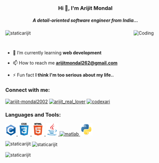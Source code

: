 <h3 align="center">Hi 👋, I'm Arijit Mondal</h3>
<h5 align="center">A detail-oriented software engineer from India...</h5>
<img align="right" alt="Coding" width="100" src="https://monophy.com/media/du3J3cXyzhj75IOgvA/monophy.gif">


<p align="left"> <img src="https://komarev.com/ghpvc/?username=staticarijit&label=Profile%20views&color=0e75b6&style=flat" alt="staticarijit" /> </p>

<p align="left"> <a href="https://twitter.com/" target="blank"><img src="https://img.shields.io/twitter/follow/?logo=twitter&style=for-the-badge" alt="" /></a> </p>

- 🌱 I’m currently learning **web development**

- 📫 How to reach me **arijitmondal262@gmail.com**

- ⚡ Fun fact **I think I'm too serious about my life..**

<h3 align="left">Connect with me:</h3>
<p align="left">
<a href="https://linkedin.com/in/arijit-mondal2002" target="blank"><img align="center" src="https://raw.githubusercontent.com/rahuldkjain/github-profile-readme-generator/master/src/images/icons/Social/linked-in-alt.svg" alt="arijit-mondal2002" height="25" width="35" /></a>
<a href="https://instagram.com/arijit_real_lover" target="blank"><img align="center" src="https://raw.githubusercontent.com/rahuldkjain/github-profile-readme-generator/master/src/images/icons/Social/instagram.svg" alt="arijit_real_lover" height="25" width="35" /></a>
<a href="https://www.leetcode.com/codexari" target="blank"><img align="center" src="https://raw.githubusercontent.com/rahuldkjain/github-profile-readme-generator/master/src/images/icons/Social/leet-code.svg" alt="codexari" height="25" width="35" /></a>
</p>

<h3 align="left">Languages and Tools:</h3>
<p align="left"> <a href="https://www.cprogramming.com/" target="_blank" rel="noreferrer"> <img src="https://raw.githubusercontent.com/devicons/devicon/master/icons/c/c-original.svg" alt="c" width="35" height="35"/> </a> <a href="https://www.w3schools.com/css/" target="_blank" rel="noreferrer"> <img src="https://raw.githubusercontent.com/devicons/devicon/master/icons/css3/css3-original-wordmark.svg" alt="css3" width="40" height="40"/> </a> <a href="https://www.w3.org/html/" target="_blank" rel="noreferrer"> <img src="https://raw.githubusercontent.com/devicons/devicon/master/icons/html5/html5-original-wordmark.svg" alt="html5" width="40" height="40"/> </a> <a href="https://www.java.com" target="_blank" rel="noreferrer"> <img src="https://raw.githubusercontent.com/devicons/devicon/master/icons/java/java-original.svg" alt="java" width="40" height="40"/> </a> <a href="https://www.mathworks.com/" target="_blank" rel="noreferrer"> <img src="https://upload.wikimedia.org/wikipedia/commons/2/21/Matlab_Logo.png" alt="matlab" width="40" height="40"/> </a> <a href="https://www.python.org" target="_blank" rel="noreferrer"> <img src="https://raw.githubusercontent.com/devicons/devicon/master/icons/python/python-original.svg" alt="python" width="40" height="40"/> </a> </p>

<p><img align="left" src="https://github-readme-stats.vercel.app/api/top-langs?username=staticarijit&show_icons=true&locale=en&layout=compact" alt="staticarijit" /></p>

<p>&nbsp;<img align="center" src="https://github-readme-stats.vercel.app/api?username=staticarijit&show_icons=true&locale=en" alt="staticarijit" /></p>

<p><img align="center" src="https://github-readme-streak-stats.herokuapp.com/?user=staticarijit&" alt="staticarijit" /></p>
